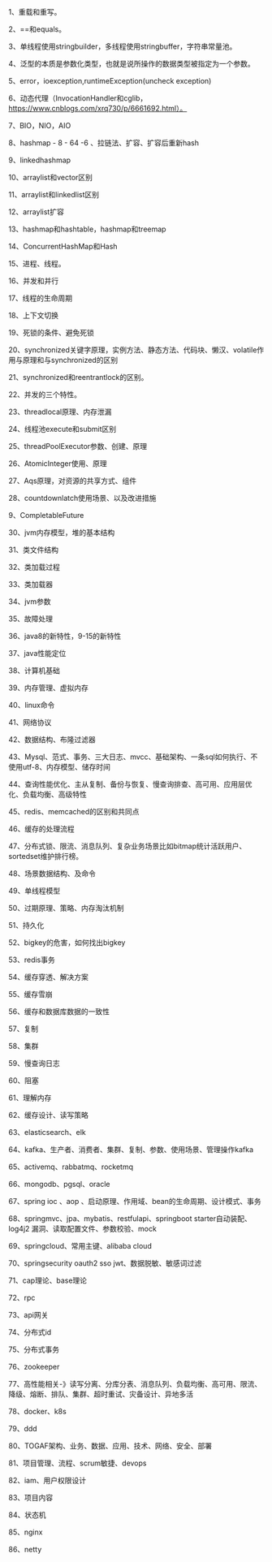 1、重载和重写。

2、==和equals。

3、单线程使用stringbuilder，多线程使用stringbuffer，字符串常量池。

4、泛型的本质是参数化类型，也就是说所操作的数据类型被指定为一个参数。

5、error，ioexception,runtimeException(uncheck exception)

6、动态代理（InvocationHandler和cglib，https://www.cnblogs.com/xrq730/p/6661692.html）。

7、BIO，NIO，AIO

8、hashmap - 8 - 64 -6 、拉链法、扩容、扩容后重新hash

9、linkedhashmap

10、arraylist和vector区别

11、arraylist和linkedlist区别

12、arraylist扩容

13、hashmap和hashtable，hashmap和treemap

14、ConcurrentHashMap和Hash

15、进程、线程。

16、并发和并行

17、线程的生命周期

18、上下文切换

19、死锁的条件、避免死锁

20、synchronized关键字原理，实例方法、静态方法、代码块、懒汉、volatile作用与原理和与synchronized的区别

21、synchronized和reentrantlock的区别。

22、并发的三个特性。

23、threadlocal原理、内存泄漏

24、线程池execute和submit区别

25、threadPoolExecutor参数、创建、原理

26、AtomicInteger使用、原理

27、Aqs原理，对资源的共享方式、组件

28、countdownlatch使用场景、以及改进措施

9、CompletableFuture

30、jvm内存模型，堆的基本结构

31、类文件结构

32、类加载过程

33、类加载器

34、jvm参数

35、故障处理

36、java8的新特性，9-15的新特性

37、java性能定位

38、计算机基础

39、内存管理、虚拟内存

40、linux命令

41、网络协议

42、数据结构、布隆过滤器

43、Mysql、范式、事务、三大日志、mvcc、基础架构、一条sql如何执行、不使用utf-8、内存模型、储存时间

44、查询性能优化、主从复制、备份与恢复、慢查询排查、高可用、应用层优化、负载均衡、高级特性

45、redis、memcached的区别和共同点

46、缓存的处理流程

47、分布式锁、限流、消息队列、复杂业务场景比如bitmap统计活跃用户、sortedset维护排行榜。

48、场景数据结构、及命令

49、单线程模型

50、过期原理、策略、内存淘汰机制

51、持久化

52、bigkey的危害，如何找出bigkey

53、redis事务

54、缓存穿透、解决方案

55、缓存雪崩

56、缓存和数据库数据的一致性

57、复制

58、集群

59、慢查询日志

60、阻塞

61、理解内存

62、缓存设计、读写策略

63、elasticsearch、elk

64、kafka、生产者、消费者、集群、复制、参数、使用场景、管理操作kafka

65、activemq、rabbatmq、rocketmq

66、mongodb、pgsql、oracle

67、spring ioc 、aop 、启动原理、作用域、bean的生命周期、设计模式、事务

68、springmvc、jpa、mybatis、restfulapi、springboot starter自动装配、log4j2 漏洞、读取配置文件、参数校验、mock

69、springcloud、常用主键、alibaba cloud

70、springsecurity oauth2 sso jwt、数据脱敏、敏感词过滤

71、cap理论、base理论

72、rpc

73、api网关

74、分布式id

75、分布式事务

76、zookeeper

77、高性能相关-》读写分离、分库分表、消息队列、负载均衡、高可用、限流、降级、熔断、排队、集群、超时重试、灾备设计、异地多活

78、docker、k8s

79、ddd

80、TOGAF架构、业务、数据、应用、技术、网络、安全、部署

81、项目管理、流程、scrum敏捷、devops

82、iam、用户权限设计

83、项目内容

84、状态机

85、nginx

86、netty
